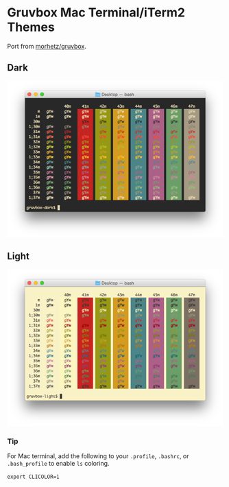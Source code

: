 # Gruvbox Mac Terminal/iTerm2 Themes

Port from [morhetz/gruvbox](https://github.com/morhetz/gruvbox).

## Dark
![gruvbox-dark-terminal](gruvbox-dark-terminal.png)

## Light
![gruvbox-light-terminal](gruvbox-light-terminal.png)

### Tip
For Mac terminal, add the following to your `.profile`, `.bashrc`, or `.bash_profile` to enable `ls` coloring.

``` shell
export CLICOLOR=1
```
